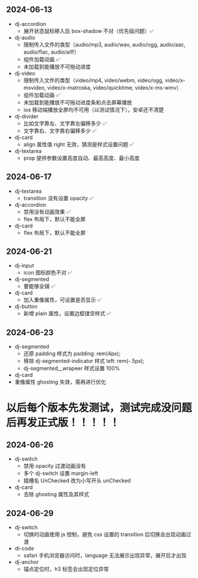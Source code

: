 ## 2024-06-13

- dj-accordion
  - 展开状态鼠标移入后 box-shadow 不对（优先级问题）✅︎
- dj-audio
  - 限制传入文件的类型（audio/mp3, audio/wav, audio/ogg, audio/aac, audio/flac, audio/aiff）
  - 组件加载动画 ✅︎
  - 未加载到能播放不可拖动进度
- dj-video
  - 限制传入文件的类型（video/mp4, video/webm, video/ogg, video/x-msvideo, video/x-matroska, video/quicktime, video/x-ms-wmv）
  - 组件加载动画 ✅︎
  - 未加载到能播放不可拖动进度条和点击屏幕播放
  - ios 移动端播放全屏均不可用（以测试情况下），安卓还不清楚
- dj-divider
  - 比如文字靠左、文字靠左偏移多少 ✅︎
  - 文字靠右、文字靠右偏移多少 ✅︎
- dj-card
  - align 属性值 right 无效，猜测是样式设置问题 ✅︎
- dj-textarea
  - prop 提供参数设置高度自动、最高高度、最小高度

## 2024-06-17

- dj-textarea
  - transition 没有设置 opacity ✅︎
- dj-accordion
  - 禁用没有动画效果 ✅︎
  - flex 布局下，默认不能全屏
- dj-card
  - flex 布局下，默认不能全屏

## 2024-06-21

- dj-input
  - icon 图标颜色不对 ✅︎
- dj-segmented
  - 要能够全铺 ✅︎
- dj-card
  - 加入重像属性，可设置是否显示 ✅︎
- dj-button
  - 新增 plain 属性，设置边框镂空样式 ✅︎

## 2024-06-23

- dj-segmented
  - 还原 padding 样式为 padding: rem(4px);
  - 移除 dj-segmented-indicator 样式 left: rem(-.5px);
  - dj-segmented\_\_wrapeer 样式设置 100%
- dj-card
- 重像属性 ghosting 失效，需再进行优化

# 以后每个版本先发测试，测试完成没问题后再发正式版！！！！！

## 2024-06-26

- dj-switch
  - 禁用 opacity 过渡动画没有
  - 多个 dj-switch 设置 margin-left
  - 插槽名 UnChecked 改为小写开头 unChecked
- dj-card
  - 去除 ghosting 属性及其样式

## 2024-06-29

- dj-switch
  - 切换时动画使用 js 控制，避免 css 设置的 transition 后切换会出现动画过渡
- di-code
  - safari 手机浏览器访问时，language 无法展示出现异常，展开后才出现
- dj-anchor
  - 锚点定位时，h3 标签会出现定位异常
